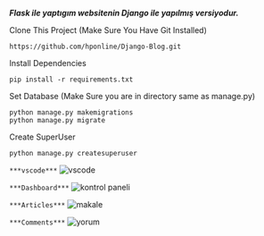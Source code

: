 ***Flask ile yaptıgım websitenin Django ile yapılmış versiyodur.***


Clone This Project (Make Sure You Have Git Installed)
```
https://github.com/hponline/Django-Blog.git
```
Install Dependencies 

```
pip install -r requirements.txt
```

Set Database (Make Sure you are in directory same as manage.py)
```
python manage.py makemigrations
python manage.py migrate
```
Create SuperUser 
```
python manage.py createsuperuser
```



```***vscode***```
![vscode](https://github.com/hponline/Django-Blog/assets/143675421/23a8e45d-5d38-4883-ae7b-46f6cced9a1c)

```***Dashboard***```
![kontrol paneli](https://github.com/hponline/Django-Blog/assets/143675421/92deb2b2-34b3-4bfb-9011-19769313b97d)


```***Articles***```
![makale](https://github.com/hponline/Django-Blog/assets/143675421/db9d1471-70e5-4235-baed-eec4de05bf0a)


```***Comments***```
![yorum](https://github.com/hponline/Django-Blog/assets/143675421/f35d57ad-bc1c-429e-bb1d-b76498be9476)

